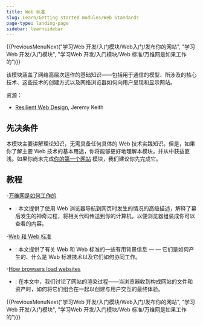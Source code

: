 ```yaml
---
title: Web 标准
slug: Learn/Getting started modules/Web Standards
page-type: landing-page
sidebar: learnsidebar
---
```


{{PreviousMenuNext("学习Web 开发/入门模块/Web入门/发布你的网站", "学习Web 开发/入门模块", "学习Web 开发/入门模块/Web
标准/万维网是如果工作的")}}

该模块涵盖了网络高层次运作的基础知识——包括用于通信的模型、所涉及的核心技术、这些技术的创建方式以及网络浏览器如何向用户呈现和显示网站。

资源：

- [Resilient Web Design](https://resilientwebdesign.com/), Jeremy Keith

## 先决条件

本模块主要讲解理论知识，无需具备任何具体的 Web 技术实践知识。但是，如果你了解主要 Web 技术的基本用途，你将能够更好地理解本模块，并从中获益匪浅。如果你尚未完成[你的第一个网站]([/zh-CN/docs/Learn_web_development/Getting_started/Your_first_website) 模块，我们建议你先完成它。

## 教程

-[万维网是如何工作的](/zh-CN/docs/Learn_web_development/Getting_started/Web_standards/How_the_web_works)
  - : 本文提供了使用 Web 浏览器导航到网页时发生的情况的高级描述，解释了幕后发生的神奇过程，将相关代码传送到你的计算机，以便浏览器组装成你可以查看的内容。

-[Web 和 Web 标准](/zh-CN/docs/Learn_web_development/Getting_started/Web_standards/The_web_standards_model)
  - : 本文提供了有关 Web 和 Web 标准的一些有用背景信息 — — 它们是如何产生的、什么是 Web 标准技术以及它们如何协同工作。

-[How browsers load websites](/en-US/docs/Learn_web_development/Getting_started/Web_standards/How_browsers_load_websites)
  - : 在本文中，我们讨论了网站的渲染过程——当浏览器收到构成网站的文件和资产时，如何将它们组合在一起以创建与用户交互的最终体验。

{{PreviousMenuNext("学习Web 开发/入门模块/Web入门/发布你的网站", "学习Web 开发/入门模块", "学习Web 开发/入门模块/Web
标准/万维网是如果工作的")}}
